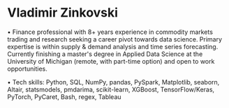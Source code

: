 # Vladimir Zinkovski

• Finance professional with 8+ years experience in commodity markets trading and research seeking a career pivot towards data science. Primary expertise is within supply & demand analysis and time series forecasting. Currently finishing a master's degree in Applied Data Science at the University of Michigan (remote, with part-time option) and open to work opportunities.

• Tech skills: Python, SQL, NumPy, pandas, PySpark, Matplotlib, seaborn, Altair, statsmodels, pmdarima, scikit-learn, XGBoost, TensorFlow/Keras, PyTorch, PyCaret, Bash, regex, Tableau
